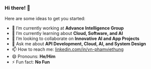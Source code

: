 ### Hi there! 👋
Here are some ideas to get you started:

- 🔭 I’m currently working at **Advance Intelligence Group**
- 🌱 I’m currently learning about **Cloud, Software, and AI**
- 👯 I’m looking to collaborate on **Innovative AI and App Projects**
- 💬 Ask me about **API Development, Cloud, AI, and System Design**
- 📫 How to reach me: [linkedin.com/in/vn-phamviethung](https://www.linkedin.com/in/vn-phamviethung)
- 😄 Pronouns: **He/Him**
- ⚡ Fun fact: **No Fun**

<!-- Placeholder divs for stats and top languages -->
<div id="stats"></div>
<div id="top-langs"></div>

<!-- JavaScript to load GitHub stats based on color scheme -->
<script>
  const isDarkMode = window.matchMedia && window.matchMedia('(prefers-color-scheme: dark)').matches;

  const statsDiv = document.getElementById('stats');
  const topLangsDiv = document.getElementById('top-langs');

  const statsImage = document.createElement('img');
  const topLangsImage = document.createElement('img');

  if (isDarkMode) {
    statsImage.src = 'https://github-readme-stats.vercel.app/api?username=pham0084&theme=vue-dark&show_icons=true';
    topLangsImage.src = 'https://github-readme-stats.vercel.app/api/top-langs/?username=pham0084&hide_progress=true&theme=vue-dark';
  } else {
    statsImage.src = 'https://github-readme-stats.vercel.app/api?username=pham0084&theme=vue&show_icons=true';
    topLangsImage.src = 'https://github-readme-stats.vercel.app/api/top-langs/?username=pham0084&hide_progress=true&theme=vue';
  }

  statsDiv.appendChild(statsImage);
  topLangsDiv.appendChild(topLangsImage);
</script>
